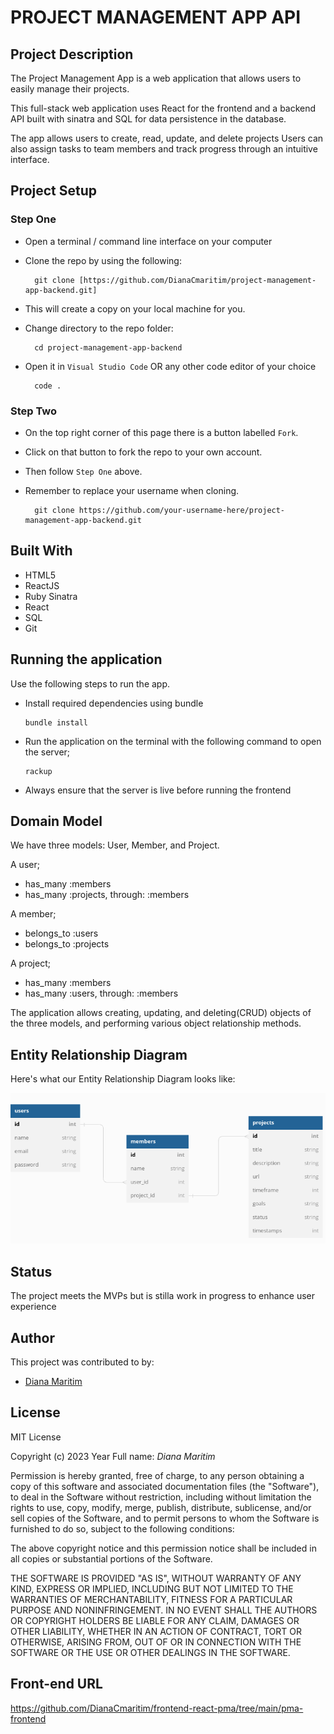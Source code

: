 # PROJECT MANAGEMENT APP API

## Project Description
The Project Management App is a web application that allows users to easily manage their projects.<br>

This full-stack web application uses React for the frontend and a backend API built with sinatra and SQL for data persistence in the database. <br>

The app allows users to create, read, update, and delete projects Users can also assign tasks to team members and track progress through an intuitive interface.

## Project Setup
### Step One

- Open a terminal / command line interface on your computer
- Clone the repo by using the following:

        git clone [https://github.com/DianaCmaritim/project-management-app-backend.git]

- This will create a copy on your local machine for you.
- Change directory to the repo folder:

        cd project-management-app-backend

- Open it in ``Visual Studio Code`` OR any other code editor of your choice

        code .
### Step Two

- On the top right corner of this page there is a button labelled ``Fork``.
- Click on that button to fork the repo to your own account.
- Then follow  ``Step One`` above.
- Remember to replace your username when cloning.

        git clone https://github.com/your-username-here/project-management-app-backend.git




## Built With
- HTML5<br>
- ReactJS<br>
- Ruby Sinatra<br>
- React<br>
- SQL<br>
- Git<br>

## Running the application

Use the following steps to run the app.

- Install required dependencies using bundle

      bundle install

- Run the application on the terminal with the following command to open the server;

      rackup
- Always ensure that the server is live before running the frontend

## Domain Model
We have three models: User, Member, and Project.

A user;
* has_many :members<br>
* has_many :projects, through: :members

A member;
* belongs_to :users
* belongs_to :projects

A project;
* has_many :members
* has_many :users, through: :members


The application allows creating, updating, and deleting(CRUD) objects of the three models, and performing various object relationship methods.


## Entity Relationship Diagram
Here's what our Entity Relationship Diagram looks like:

<img src= "img/perd.png">



## Status
The project meets the MVPs but is stilla work in progress to enhance user experience

## Author
This project was contributed to by:
- [Diana Maritim](https://github.com/DianaCmaritim/)

## License
MIT License

Copyright (c) 2023 Year Full name: *Diana Maritim*

Permission is hereby granted, free of charge, to any person obtaining a copy of this software and associated documentation files (the "Software"), to deal in the Software without restriction, including without limitation the rights to use, copy, modify, merge, publish, distribute, sublicense, and/or sell copies of the Software, and to permit persons to whom the Software is furnished to do so, subject to the following conditions:

The above copyright notice and this permission notice shall be included in all copies or substantial portions of the Software.

THE SOFTWARE IS PROVIDED "AS IS", WITHOUT WARRANTY OF ANY KIND, EXPRESS OR IMPLIED, INCLUDING BUT NOT LIMITED TO THE WARRANTIES OF MERCHANTABILITY, FITNESS FOR A PARTICULAR PURPOSE AND NONINFRINGEMENT. IN NO EVENT SHALL THE AUTHORS OR COPYRIGHT HOLDERS BE LIABLE FOR ANY CLAIM, DAMAGES OR OTHER LIABILITY, WHETHER IN AN ACTION OF CONTRACT, TORT OR OTHERWISE, ARISING FROM, OUT OF OR IN CONNECTION WITH THE SOFTWARE OR THE USE OR OTHER DEALINGS IN THE SOFTWARE.

## Front-end URL
 https://github.com/DianaCmaritim/frontend-react-pma/tree/main/pma-frontend